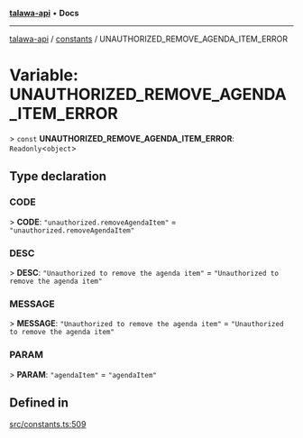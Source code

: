 [**talawa-api**](../../README.md) • **Docs**

***

[talawa-api](../../modules.md) / [constants](../README.md) / UNAUTHORIZED\_REMOVE\_AGENDA\_ITEM\_ERROR

# Variable: UNAUTHORIZED\_REMOVE\_AGENDA\_ITEM\_ERROR

\> `const` **UNAUTHORIZED\_REMOVE\_AGENDA\_ITEM\_ERROR**: `Readonly`\<`object`\>

## Type declaration

### CODE

\> **CODE**: `"unauthorized.removeAgendaItem"` = `"unauthorized.removeAgendaItem"`

### DESC

\> **DESC**: `"Unauthorized to remove the agenda item"` = `"Unauthorized to remove the agenda item"`

### MESSAGE

\> **MESSAGE**: `"Unauthorized to remove the agenda item"` = `"Unauthorized to remove the agenda item"`

### PARAM

\> **PARAM**: `"agendaItem"` = `"agendaItem"`

## Defined in

[src/constants.ts:509](https://github.com/PalisadoesFoundation/talawa-api/blob/60937520d7a29ccf883a9c6a7c2d186bae92a81b/src/constants.ts#L509)
